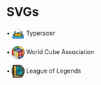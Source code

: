 # SVGs


<p align="left">•
<a href="https://data.typeracer.com/misc/about" target="blank"><img align="center" src="https://github.com/philmard/SVGs/blob/main/Site-logo-typeracer2.svg" alt="philmard" height="30" width="30" /></a>
  Typeracer
</p>


<p align="left">•
<a href="https://www.worldcubeassociation.org/" target="blank"><img align="center" src="https://github.com/philmard/SVGs/blob/main/WCA_Logo_2020.svg" alt="philmard" height="30" width="30" /></a>
    World Cube Association
</p> 


<p align="left">•
<a href="https://en.wikipedia.org/wiki/League_of_Legends" target="blank"><img align="center" src="https://github.com/philmard/SVGs/blob/main/lol-icon.svg" alt="philmard" height="30" width="30" /></a>
    League of Legends
</p> 
